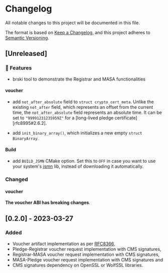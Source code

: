 # Changelog
All notable changes to this project will be documented in this file.

The format is based on [Keep a Changelog](https://keepachangelog.com/en/1.0.0/),
and this project adheres to [Semantic Versioning](https://semver.org/spec/v2.0.0.html).

## [Unreleased]

### 🚀 Features

* brski tool to demonstrate the Registrar and MASA functionalities

#### voucher

* add `not_after_absolute` field to `struct crypto_cert_meta`.
  Unlike the existing `not_after` field, which represents an offset from the
  current time, the `not_after_absolute` field represents an absolute time.
  It can be set to `"99991231235959Z"` for a
  [long-lived pledge certificate][rfc8995#2.6.2].

* add `init_binary_array()`, which initializes a new empty `struct BinaryArray`.

#### Build

* add `BUILD_JSMN` CMake option. Set this to `OFF` in case you want to use
  your system's [jsmn](https://github.com/zserge/jsmn) lib, instead of
  downloading it automatically.

### Changed

#### voucher

**The voucher ABI has breaking changes**.

## [0.2.0] - 2023-03-27
### Added
* Voucher artifact implementation as per [RFC8366](https://www.rfc-editor.org/info/rfc8366),
* Pledge-Registrar voucher request implementation with CMS signatures,
* Registrar-MASA voucher request implementation with CMS signatures,
* MASA-Pledge voucher request implementation with CMS signatures and
* CMS signatures dependency on OpenSSL or WolfSSL libraries.
